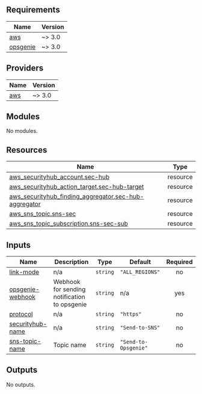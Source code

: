 ## Requirements

| Name | Version |
|------|---------|
| <a name="requirement_aws"></a> [aws](#requirement\_aws) | ~> 3.0 |
| <a name="requirement_opsgenie"></a> [opsgenie](#requirement\_opsgenie) | ~> 3.0 |

## Providers

| Name | Version |
|------|---------|
| <a name="provider_aws"></a> [aws](#provider\_aws) | ~> 3.0 |

## Modules

No modules.

## Resources

| Name | Type |
|------|------|
| [aws_securityhub_account.sec-hub](https://registry.terraform.io/providers/hashicorp/aws/latest/docs/resources/securityhub_account) | resource |
| [aws_securityhub_action_target.sec-hub-target](https://registry.terraform.io/providers/hashicorp/aws/latest/docs/resources/securityhub_action_target) | resource |
| [aws_securityhub_finding_aggregator.sec-hub-aggregator](https://registry.terraform.io/providers/hashicorp/aws/latest/docs/resources/securityhub_finding_aggregator) | resource |
| [aws_sns_topic.sns-sec](https://registry.terraform.io/providers/hashicorp/aws/latest/docs/resources/sns_topic) | resource |
| [aws_sns_topic_subscription.sns-sec-sub](https://registry.terraform.io/providers/hashicorp/aws/latest/docs/resources/sns_topic_subscription) | resource |

## Inputs

| Name | Description | Type | Default | Required |
|------|-------------|------|---------|:--------:|
| <a name="input_link-mode"></a> [link-mode](#input\_link-mode) | n/a | `string` | `"ALL_REGIONS"` | no |
| <a name="input_opsgenie-webhook"></a> [opsgenie-webhook](#input\_opsgenie-webhook) | Webhook for sending notification to opsgenie | `string` | n/a | yes |
| <a name="input_protocol"></a> [protocol](#input\_protocol) | n/a | `string` | `"https"` | no |
| <a name="input_securityhub-name"></a> [securityhub-name](#input\_securityhub-name) | n/a | `string` | `"Send-to-SNS"` | no |
| <a name="input_sns-topic-name"></a> [sns-topic-name](#input\_sns-topic-name) | Topic name | `string` | `"Send-to-Opsgenie"` | no |

## Outputs

No outputs.
